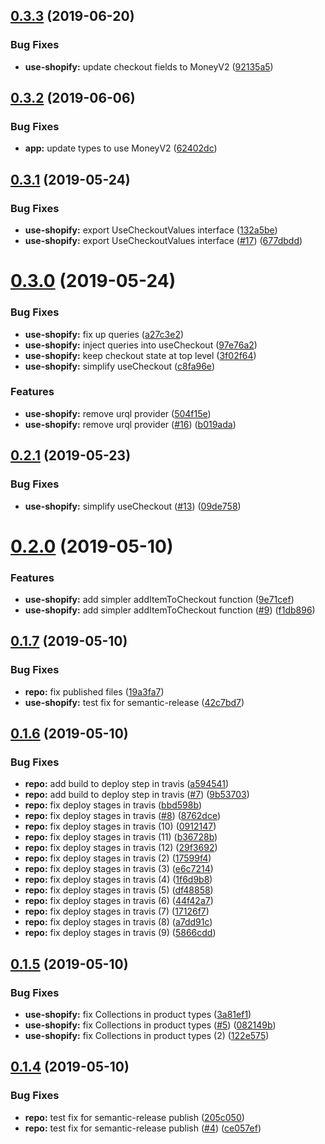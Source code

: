 ## [0.3.3](https://github.com/good-idea/use-shopify/compare/v0.3.2...v0.3.3) (2019-06-20)


### Bug Fixes

* **use-shopify:** update checkout fields to MoneyV2 ([92135a5](https://github.com/good-idea/use-shopify/commit/92135a5))

## [0.3.2](https://github.com/good-idea/use-shopify/compare/v0.3.1...v0.3.2) (2019-06-06)


### Bug Fixes

* **app:** update types to use MoneyV2 ([62402dc](https://github.com/good-idea/use-shopify/commit/62402dc))

## [0.3.1](https://github.com/good-idea/use-shopify/compare/v0.3.0...v0.3.1) (2019-05-24)


### Bug Fixes

* **use-shopify:** export UseCheckoutValues interface ([132a5be](https://github.com/good-idea/use-shopify/commit/132a5be))
* **use-shopify:** export UseCheckoutValues interface ([#17](https://github.com/good-idea/use-shopify/issues/17)) ([677dbdd](https://github.com/good-idea/use-shopify/commit/677dbdd))

# [0.3.0](https://github.com/good-idea/use-shopify/compare/v0.2.1...v0.3.0) (2019-05-24)


### Bug Fixes

* **use-shopify:** fix up queries ([a27c3e2](https://github.com/good-idea/use-shopify/commit/a27c3e2))
* **use-shopify:** inject queries into useCheckout ([97e76a2](https://github.com/good-idea/use-shopify/commit/97e76a2))
* **use-shopify:** keep checkout state at top level ([3f02f64](https://github.com/good-idea/use-shopify/commit/3f02f64))
* **use-shopify:** simplify useCheckout ([c8fa96e](https://github.com/good-idea/use-shopify/commit/c8fa96e))


### Features

* **use-shopify:** remove urql provider ([504f15e](https://github.com/good-idea/use-shopify/commit/504f15e))
* **use-shopify:** remove urql provider ([#16](https://github.com/good-idea/use-shopify/issues/16)) ([b019ada](https://github.com/good-idea/use-shopify/commit/b019ada))

## [0.2.1](https://github.com/good-idea/use-shopify/compare/v0.2.0...v0.2.1) (2019-05-23)


### Bug Fixes

* **use-shopify:** simplify useCheckout ([#13](https://github.com/good-idea/use-shopify/issues/13)) ([09de758](https://github.com/good-idea/use-shopify/commit/09de758))

# [0.2.0](https://github.com/good-idea/use-shopify/compare/v0.1.7...v0.2.0) (2019-05-10)


### Features

* **use-shopify:** add simpler addItemToCheckout function ([9e71cef](https://github.com/good-idea/use-shopify/commit/9e71cef))
* **use-shopify:** add simpler addItemToCheckout function ([#9](https://github.com/good-idea/use-shopify/issues/9)) ([f1db896](https://github.com/good-idea/use-shopify/commit/f1db896))

## [0.1.7](https://github.com/good-idea/use-shopify/compare/v0.1.6...v0.1.7) (2019-05-10)


### Bug Fixes

* **repo:** fix published files ([19a3fa7](https://github.com/good-idea/use-shopify/commit/19a3fa7))
* **use-shopify:** test fix for semantic-release ([42c7bd7](https://github.com/good-idea/use-shopify/commit/42c7bd7))

## [0.1.6](https://github.com/good-idea/use-shopify/compare/v0.1.5...v0.1.6) (2019-05-10)


### Bug Fixes

* **repo:** add build to deploy step in travis ([a594541](https://github.com/good-idea/use-shopify/commit/a594541))
* **repo:** add build to deploy step in travis ([#7](https://github.com/good-idea/use-shopify/issues/7)) ([9b53703](https://github.com/good-idea/use-shopify/commit/9b53703))
* **repo:** fix deploy stages in travis ([bbd598b](https://github.com/good-idea/use-shopify/commit/bbd598b))
* **repo:** fix deploy stages in travis ([#8](https://github.com/good-idea/use-shopify/issues/8)) ([8762dce](https://github.com/good-idea/use-shopify/commit/8762dce))
* **repo:** fix deploy stages in travis (10) ([0912147](https://github.com/good-idea/use-shopify/commit/0912147))
* **repo:** fix deploy stages in travis (11) ([b36728b](https://github.com/good-idea/use-shopify/commit/b36728b))
* **repo:** fix deploy stages in travis (12) ([29f3692](https://github.com/good-idea/use-shopify/commit/29f3692))
* **repo:** fix deploy stages in travis (2) ([17599f4](https://github.com/good-idea/use-shopify/commit/17599f4))
* **repo:** fix deploy stages in travis (3) ([e6c7214](https://github.com/good-idea/use-shopify/commit/e6c7214))
* **repo:** fix deploy stages in travis (4) ([1f6d9b8](https://github.com/good-idea/use-shopify/commit/1f6d9b8))
* **repo:** fix deploy stages in travis (5) ([df48858](https://github.com/good-idea/use-shopify/commit/df48858))
* **repo:** fix deploy stages in travis (6) ([44f42a7](https://github.com/good-idea/use-shopify/commit/44f42a7))
* **repo:** fix deploy stages in travis (7) ([17126f7](https://github.com/good-idea/use-shopify/commit/17126f7))
* **repo:** fix deploy stages in travis (8) ([a7dd91c](https://github.com/good-idea/use-shopify/commit/a7dd91c))
* **repo:** fix deploy stages in travis (9) ([5866cdd](https://github.com/good-idea/use-shopify/commit/5866cdd))

## [0.1.5](https://github.com/good-idea/use-shopify/compare/v0.1.4...v0.1.5) (2019-05-10)


### Bug Fixes

* **use-shopify:** fix Collections in product types ([3a81ef1](https://github.com/good-idea/use-shopify/commit/3a81ef1))
* **use-shopify:** fix Collections in product types ([#5](https://github.com/good-idea/use-shopify/issues/5)) ([082149b](https://github.com/good-idea/use-shopify/commit/082149b))
* **use-shopify:** fix Collections in product types (2) ([122e575](https://github.com/good-idea/use-shopify/commit/122e575))

## [0.1.4](https://github.com/good-idea/use-shopify/compare/v0.1.3...v0.1.4) (2019-05-10)


### Bug Fixes

* **repo:** test fix for semantic-release publish ([205c050](https://github.com/good-idea/use-shopify/commit/205c050))
* **repo:** test fix for semantic-release publish ([#4](https://github.com/good-idea/use-shopify/issues/4)) ([ce057ef](https://github.com/good-idea/use-shopify/commit/ce057ef))
